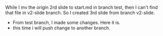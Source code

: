 While I mv the origin 2rd slide to start.md in branch test,
then I can't find that file in v2-slide branch.
So I created 3rd slide from branch v2-slide.

* From test branch, I made some changes. Here it is. 
* this time i will push change to another branch.
